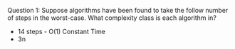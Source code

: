 Question 1: Suppose algorithms have been found to take the follow number of steps in the worst-case. What complexity class is each algorithm in?

- 14 steps - O(1) Constant Time
- 3n